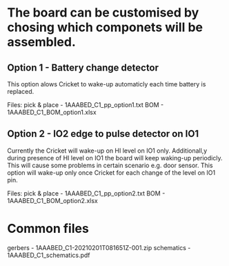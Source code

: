 # The board can be customised by chosing which componets will be assembled.

## Option 1 - Battery change detector
This option alows Cricket to wake-up automaticly each time battery is replaced.

Files:
pick & place  - 1AAABED_C1_pp_option1.txt
BOM           - 1AAABED_C1_BOM_option1.xlsx

## Option 2 - IO2 edge to pulse detector on IO1
Currently the Cricket will wake-up on HI level on IO1 only.
Additionall,y during presence of HI level on IO1 the board will keep waking-up periodicly.
This will cause some problems in certain scenario e.g. door sensor.
This option will wake-up only once Cricket for each change of the level on IO1 pin.

Files:
pick & place  - 1AAABED_C1_pp_option2.txt
BOM           - 1AAABED_C1_BOM_option2.xlsx

# Common files
gerbers       - 1AAABED_C1-20210201T081651Z-001.zip
schematics    - 1AAABED_C1_schematics.pdf
